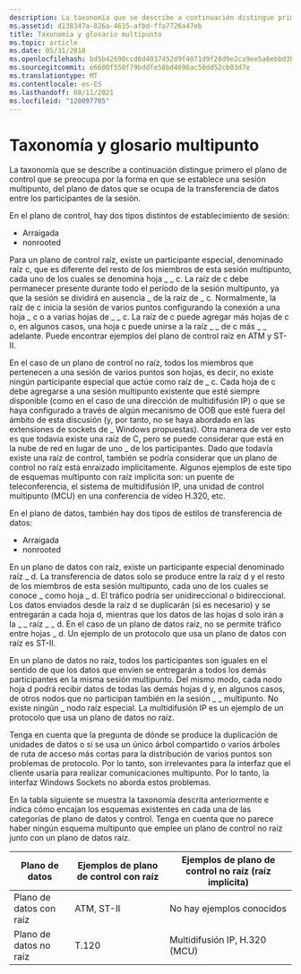 ```yaml
---
description: La taxonomía que se describe a continuación distingue primero el plano de control que se preocupa por la forma en que se establece una sesión multipunto, del plano de datos que se ocupa de la transferencia de datos entre los participantes de la sesión.
ms.assetid: d138347a-826a-4615-afbd-ffa7726a47eb
title: Taxonomía y glosario multipunto
ms.topic: article
ms.date: 05/31/2018
ms.openlocfilehash: bd5b42690ccd6d4037452d9f4071d9f28d9e2ca9ee5a6ebbd3beca0bc222a7a6
ms.sourcegitcommit: e6600f550f79bddfe58bd4696ac50dd52cb03d7e
ms.translationtype: MT
ms.contentlocale: es-ES
ms.lasthandoff: 08/11/2021
ms.locfileid: "120097705"
---
```

# <a name="multipoint-taxonomy-and-glossary"></a>Taxonomía y glosario multipunto

La taxonomía que se describe a continuación distingue primero el plano de control que se preocupa por la forma en que se establece una sesión multipunto, del plano de datos que se ocupa de la transferencia de datos entre los participantes de la sesión.

En el plano de control, hay dos tipos distintos de establecimiento de sesión:

-   Arraigada
-   nonrooted

Para un plano de control raíz, existe un participante especial, denominado raíz c, que es diferente del resto de los miembros de esta sesión multipunto, cada uno de los cuales se denomina hoja \_ \_ c. La raíz de c debe permanecer presente durante todo el período de la sesión multipunto, ya que la sesión se dividirá en ausencia \_ de la raíz de \_ c. Normalmente, la raíz de c inicia la sesión de varios puntos configurando la conexión a una hoja \_ c o a varias hojas de \_ \_ c. La raíz de c puede agregar más hojas de c o, en algunos casos, una hoja c puede unirse a la raíz \_ \_ de c más \_ \_ adelante. Puede encontrar ejemplos del plano de control raíz en ATM y ST-II.

En el caso de un plano de control no raíz, todos los miembros que pertenecen a una sesión de varios puntos son hojas, es decir, no existe ningún participante especial que actúe como raíz de \_ c. Cada hoja de c debe agregarse a una sesión multipunto existente que esté siempre disponible (como en el caso de una dirección de multidifusión IP) o que se haya configurado a través de algún mecanismo de OOB que esté fuera del ámbito de esta discusión (y, por tanto, no se haya abordado en las extensiones de sockets de \_ Windows propuestas). Otra manera de ver esto es que todavía existe una raíz de C, pero se puede considerar que está en la nube de red en lugar de uno \_ de los participantes. Dado que todavía existe una raíz de control, también se podría considerar que un plano de control no raíz está enraizado implícitamente. Algunos ejemplos de este tipo de esquemas multipunto con raíz implícita son: un puente de teleconferencia, el sistema de multidifusión IP, una unidad de control multipunto (MCU) en una conferencia de vídeo H.320, etc.

En el plano de datos, también hay dos tipos de estilos de transferencia de datos:

-   Arraigada
-   nonrooted

En un plano de datos con raíz, existe un participante especial denominado raíz \_ d. La transferencia de datos solo se produce entre la raíz d y el resto de los miembros de esta sesión multipunto, cada uno de los cuales se conoce \_ como hoja \_ d. El tráfico podría ser unidireccional o bidireccional. Los datos enviados desde la raíz d se duplicarán (si es necesario) y se entregarán a cada hoja d, mientras que los datos de las hojas d solo irán a la \_ \_ raíz \_ \_ d. En el caso de un plano de datos raíz, no se permite tráfico entre hojas \_ d. Un ejemplo de un protocolo que usa un plano de datos con raíz es ST-II.

En un plano de datos no raíz, todos los participantes son iguales en el sentido de que los datos que envíen se entregarán a todos los demás participantes en la misma sesión multipunto. Del mismo modo, cada nodo hoja d podrá recibir datos de todas las demás hojas d y, en algunos casos, de otros nodos que no participan también en la sesión \_ \_ multipunto. No existe ningún \_ nodo raíz especial. La multidifusión IP es un ejemplo de un protocolo que usa un plano de datos no raíz.

Tenga en cuenta que la pregunta de dónde se produce la duplicación de unidades de datos o si se usa un único árbol compartido o varios árboles de ruta de acceso más cortas para la distribución de varios puntos son problemas de protocolo. Por lo tanto, son irrelevantes para la interfaz que el cliente usaría para realizar comunicaciones multipunto. Por lo tanto, la interfaz Windows Sockets no aborda estos problemas.

En la tabla siguiente se muestra la taxonomía descrita anteriormente e indica cómo encajan los esquemas existentes en cada una de las categorías de plano de datos y control. Tenga en cuenta que no parece haber ningún esquema multipunto que emplee un plano de control no raíz junto con un plano de datos raíz.

| Plano de datos           | Ejemplos de plano de control con raíz | Ejemplos de plano de control no raíz (raíz implícita) |
|----------------------|-------------------------------|----------------------------------------------------|
| Plano de datos con raíz    | ATM, ST-II                    | No hay ejemplos conocidos                                  |
| Plano de datos no raíz | T.120                         | Multidifusión IP, H.320 (MCU)                          |



 

 

 



